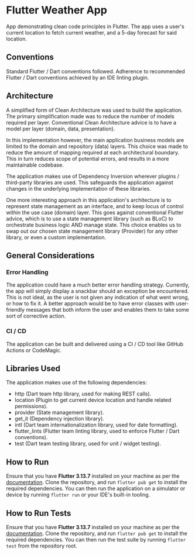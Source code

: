 # Flutter Weather App
App demonstrating clean code principles in Flutter. The app uses a user's current location to fetch current weather, 
and a 5-day forecast for said location.

## Conventions
Standard Flutter / Dart conventions followed. Adherence to recommended Flutter / Dart conventions achieved by an IDE 
linting plugin.

## Architecture
A simplified form of Clean Architecture was used to build the application. The primary simplification made was to reduce 
the number of models required per layer. Conventional Clean Architecture advice is to have a model per layer (domain, 
data, presentation). 

In this implementation however, the main application business models are limited to the domain and repository (data) 
layers. This choice was made to reduce the amount of mapping required at each architectural boundary. This in turn 
reduces scope of potential errors, and results in a more maintainable codebase.

The application makes use of Dependency Inversion wherever plugins / third-party libraries are used. This safeguards
the application against changes in the underlying implementation of these libraries.

One more interesting approach in this application's architecture is to represent state management as an interface, and
to keep locus of control within the use case (domain) layer. This goes against conventional Flutter advice, which is 
to use a state management library (such as BLoC) to orchestrate business logic AND manage state. This choice enables
us to swap out our chosen state management library (Provider) for any other library, or even a custom implementation.

## General Considerations

### Error Handling
The application could have a much better error handling strategy. Currently, the app will simply display a snackbar 
should an exception be encountered. This is not ideal, as the user is not given any indication of what went wrong, or
how to fix it. A better approach would be to have error classes with user-friendly messages that both inform the user
and enables them to take some sort of corrective action.

### CI / CD
The application can be built and delivered using a CI / CD tool like GitHub Actions or CodeMagic.

## Libraries Used

The application makes use of the following dependencies:

- http (Dart team http library, used for making REST calls).
- location (Plugin to get current device location and handle related permissions).
- provider (State management library).
- get_it (Dependency injection library).
- intl (Dart team internationalization library, used for date formatting).
- flutter_lints (Flutter team linting library, used to enforce Flutter / Dart conventions).
- test (Dart team testing library, used for unit / widget testing).

## How to Run
Ensure that you have **Flutter 3.13.7** installed on your machine as per the 
[documentation](https://docs.flutter.dev/get-started/install). Clone the repository, and run 
`flutter pub get` to install the required dependencies. You can then run the application on a 
simulator or device by running `flutter run` or your IDE's built-in tooling.

## How to Run Tests
Ensure that you have **Flutter 3.13.7** installed on your machine as per the
[documentation](https://docs.flutter.dev/get-started/install). Clone the repository, and run
`flutter pub get` to install the required dependencies. You can then run the test suite by running 
`flutter test` from the repository root.
